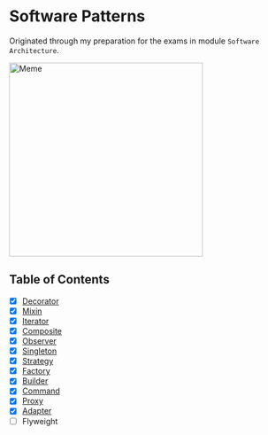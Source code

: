 # Software Patterns

Originated through my preparation for the exams in module `Software Architecture`.

<img alt="Meme" height="350px" src="https://images3.memedroid.com/images/UPLOADED793/5b4f049b3a976.jpeg" />

## Table of Contents

- [x] [Decorator](./src/main/java/de/tim0_12432/decorator)
- [x] [Mixin](./src/main/java/de/tim0_12432/mixin)
- [x] [Iterator](./src/main/java/de/tim0_12432/iterator)
- [x] [Composite](./src/main/java/de/tim0_12432/composite)
- [x] [Observer](./src/main/java/de/tim0_12432/observer)
- [x] [Singleton](./src/main/java/de/tim0_12432/singleton)
- [x] [Strategy](./src/main/java/de/tim0_12432/strategy)
- [x] [Factory](./src/main/java/de/tim0_12432/factory)
- [x] [Builder](./src/main/java/de/tim0_12432/builder)
- [x] [Command](./src/main/java/de/tim0_12432/command)
- [x] [Proxy](./src/main/java/de/tim0_12432/proxy)
- [x] [Adapter](./src/main/java/de/tim0_12432/adapter)
- [ ] Flyweight